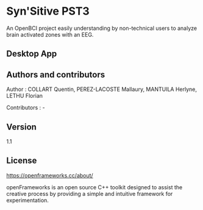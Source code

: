 # Syn'Sitive PST3
An OpenBCI project easily understanding by non-technical users to analyze brain activated zones with an EEG.


## Desktop App

## Authors and contributors

Author : COLLART Quentin, PEREZ-LACOSTE Mallaury, MANTUILA Herlyne, LETHU Florian

Contributors : -

## Version

1.1

## License

https://openframeworks.cc/about/


openFrameworks is an open source C++ toolkit designed to assist the creative process by providing a simple and intuitive framework for experimentation.
